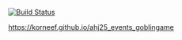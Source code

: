 [![Build Status](https://api.cirrus-ci.com/github/korneef/ahj25_events_goblingame.svg)](https://cirrus-ci.com/github/korneef/ahj25_events_goblingame)

https://korneef.github.io/ahj25_events_goblingame
